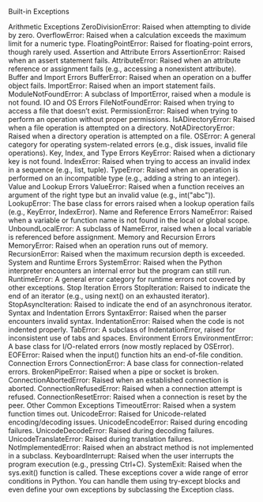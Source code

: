 Built-in Exceptions

Arithmetic Exceptions
ZeroDivisionError: Raised when attempting to divide by zero.
OverflowError: Raised when a calculation exceeds the maximum limit for a numeric type.
FloatingPointError: Raised for floating-point errors, though rarely used.
Assertion and Attribute Errors
AssertionError: Raised when an assert statement fails.
AttributeError: Raised when an attribute reference or assignment fails (e.g., accessing a nonexistent attribute).
Buffer and Import Errors
BufferError: Raised when an operation on a buffer object fails.
ImportError: Raised when an import statement fails.
ModuleNotFoundError: A subclass of ImportError, raised when a module is not found.
IO and OS Errors
FileNotFoundError: Raised when trying to access a file that doesn’t exist.
PermissionError: Raised when trying to perform an operation without proper permissions.
IsADirectoryError: Raised when a file operation is attempted on a directory.
NotADirectoryError: Raised when a directory operation is attempted on a file.
OSError: A general category for operating system-related errors (e.g., disk issues, invalid file operations).
Key, Index, and Type Errors
KeyError: Raised when a dictionary key is not found.
IndexError: Raised when trying to access an invalid index in a sequence (e.g., list, tuple).
TypeError: Raised when an operation is performed on an incompatible type (e.g., adding a string to an integer).
Value and Lookup Errors
ValueError: Raised when a function receives an argument of the right type but an invalid value (e.g., int("abc")).
LookupError: The base class for errors raised when a lookup operation fails (e.g., KeyError, IndexError).
Name and Reference Errors
NameError: Raised when a variable or function name is not found in the local or global scope.
UnboundLocalError: A subclass of NameError, raised when a local variable is referenced before assignment.
Memory and Recursion Errors
MemoryError: Raised when an operation runs out of memory.
RecursionError: Raised when the maximum recursion depth is exceeded.
System and Runtime Errors
SystemError: Raised when the Python interpreter encounters an internal error but the program can still run.
RuntimeError: A general error category for runtime errors not covered by other exceptions.
Stop Iteration Errors
StopIteration: Raised to indicate the end of an iterator (e.g., using next() on an exhausted iterator).
StopAsyncIteration: Raised to indicate the end of an asynchronous iterator.
Syntax and Indentation Errors
SyntaxError: Raised when the parser encounters invalid syntax.
IndentationError: Raised when the code is not indented properly.
TabError: A subclass of IndentationError, raised for inconsistent use of tabs and spaces.
Environment Errors
EnvironmentError: A base class for I/O-related errors (now mostly replaced by OSError).
EOFError: Raised when the input() function hits an end-of-file condition.
Connection Errors
ConnectionError: A base class for connection-related errors.
BrokenPipeError: Raised when a pipe or socket is broken.
ConnectionAbortedError: Raised when an established connection is aborted.
ConnectionRefusedError: Raised when a connection attempt is refused.
ConnectionResetError: Raised when a connection is reset by the peer.
Other Common Exceptions
TimeoutError: Raised when a system function times out.
UnicodeError: Raised for Unicode-related encoding/decoding issues.
UnicodeEncodeError: Raised during encoding failures.
UnicodeDecodeError: Raised during decoding failures.
UnicodeTranslateError: Raised during translation failures.
NotImplementedError: Raised when an abstract method is not implemented in a subclass.
KeyboardInterrupt: Raised when the user interrupts the program execution (e.g., pressing Ctrl+C).
SystemExit: Raised when the sys.exit() function is called.
These exceptions cover a wide range of error conditions in Python. You can handle them using try-except blocks and even define your own exceptions by subclassing the Exception class.